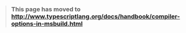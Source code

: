 > ### This page has moved to http://www.typescriptlang.org/docs/handbook/compiler-options-in-msbuild.html